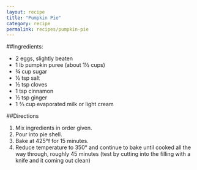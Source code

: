 ```yaml
---
layout: recipe
title: "Pumpkin Pie"
category: recipe
permalink: recipes/pumpkin-pie
---
```


##Ingredients: 
 - 2 eggs, slightly beaten
 - 1 lb pumpkin puree (about 1&frac12; cups)
 - &frac34; cup sugar
 - &frac12; tsp salt
 - &frac12; tsp cloves
 - 1 tsp cinnamon
 - &frac12; tsp ginger
 - 1 &#8532; cup evaporated milk or light cream

##Directions
1. Mix ingredients in order given.
2. Pour into pie shell.
3. Bake at 425&#176;f for 15 minutes.
4. Reduce temperature to 350&#176; and continue to bake until cooked all the way through, roughly 45 minutes (test by cutting into the filling with a knife and it coming out clean)
